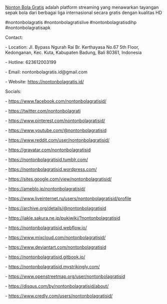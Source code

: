 <p><a href="https://nontonbolagratis.id/">Nonton Bola Gratis</a> adalah platform streaming yang menawarkan tayangan sepak bola dari berbagai liga internasional secara gratis dengan kualitas HD<p>
<p>#nontonbolagratis #nontonbolagratislive #nontonbolagratisdihp #nontonbolagratisapk<p>
<p>Contact:<p>
<p>- Location: Jl. Bypass Ngurah Rai Br. Kerthayasa No.67 5th Floor, Kedonganan, Kec. Kuta, Kabupaten Badung, Bali 80361, Indonesia<p>
<p>- Hotline: 623612003199<p>
<p>- Email: nontonbolagratis.id@gmail.com<p>
<p>- Website: <a href="https://nontonbolagratis.id/">https://nontonbolagratis.id/</a><p>
<p>Socials:<p>
<p>- <a href="https://www.facebook.com/nontonbolagratisid/">https://www.facebook.com/nontonbolagratisid/</a><p>
<p>- <a href="https://twitter.com/nontonbolagrati">https://twitter.com/nontonbolagrati</a><p>
<p>- <a href="https://www.pinterest.com/nontonbolagratisid/">https://www.pinterest.com/nontonbolagratisid/</a><p>
<p>- <a href="https://www.youtube.com/@nontonbolagratisid">https://www.youtube.com/@nontonbolagratisid</a><p>
<p>- <a href="https://www.reddit.com/user/nontonbolagratisid/">https://www.reddit.com/user/nontonbolagratisid/</a><p>
<p>- <a href="https://gravatar.com/nontonbolagratisid">https://gravatar.com/nontonbolagratisid</a><p>
<p>- <a href="https://nontonbolagratisid.tumblr.com/">https://nontonbolagratisid.tumblr.com/</a><p>
<p>- <a href="https://nontonbolagratisid.wordpress.com/">https://nontonbolagratisid.wordpress.com/</a><p>
<p>- <a href="https://sites.google.com/view/nontonbolagratisid/">https://sites.google.com/view/nontonbolagratisid/</a><p>
<p>- <a href="https://ameblo.jp/nontonbolagratisid/">https://ameblo.jp/nontonbolagratisid/</a><p>
<p>- <a href="https://www.liveinternet.ru/users/nontonbolagratisid/profile">https://www.liveinternet.ru/users/nontonbolagratisid/profile</a><p>
<p>- <a href="https://archive.org/details/@nontonbolagratisid">https://archive.org/details/@nontonbolagratisid</a><p>
<p>- <a href="https://jakle.sakura.ne.jp/pukiwiki/?nontonbolagratisid">https://jakle.sakura.ne.jp/pukiwiki/?nontonbolagratisid</a><p>
<p>- <a href="https://nontonbolagratisid.webflow.io/">https://nontonbolagratisid.webflow.io/</a><p>
<p>- <a href="https://www.mixcloud.com/nontonbolagratisid/">https://www.mixcloud.com/nontonbolagratisid/</a><p>
<p>- <a href="https://www.deviantart.com/nontonbolagratisid">https://www.deviantart.com/nontonbolagratisid</a><p>
<p>- <a href="https://nontonbolagratisid.gitbook.io/">https://nontonbolagratisid.gitbook.io/</a><p>
<p>- <a href="https://nontonbolagratisid.mystrikingly.com/">https://nontonbolagratisid.mystrikingly.com/</a><p>
<p>- <a href="https://www.openstreetmap.org/user/nontonbolagratisid">https://www.openstreetmap.org/user/nontonbolagratisid</a><p>
<p>- <a href="https://disqus.com/by/nontonbolagratisid/about/">https://disqus.com/by/nontonbolagratisid/about/</a><p>
<p>- <a href="https://www.credly.com/users/nontonbolagratisid/">https://www.credly.com/users/nontonbolagratisid/</a><p>